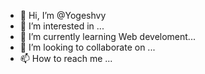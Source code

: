 - 👋 Hi, I’m @Yogeshvy
- 👀 I’m interested in ...
- 🌱 I’m currently learning Web develoment...
- 💞️ I’m looking to collaborate on ...
- 📫 How to reach me ...

<!---
Yogeshvy/Yogeshvy is a ✨ special ✨ repository because its `README.md` (this file) appears on your GitHub profile.
You can click the Preview link to take a look at your changes.
--->

